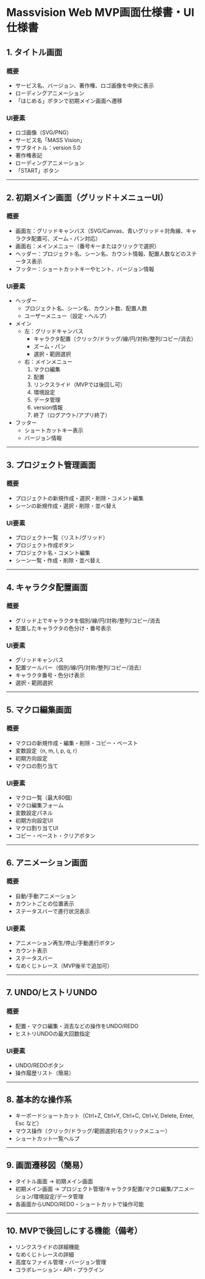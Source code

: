 # Massvision Web MVP画面仕様書・UI仕様書

## 1. タイトル画面
### 概要
- サービス名、バージョン、著作権、ロゴ画像を中央に表示
- ローディングアニメーション
- 「はじめる」ボタンで初期メイン画面へ遷移

### UI要素
- ロゴ画像（SVG/PNG）
- サービス名「MASS Vision」
- サブタイトル：version 5.0
- 著作権表記
- ローディングアニメーション
- 「START」ボタン

---

## 2. 初期メイン画面（グリッド＋メニューUI）
### 概要
- 画面左：グリッドキャンバス（SVG/Canvas、青いグリッド＋対角線、キャラクタ配置可、ズーム・パン対応）
- 画面右：メインメニュー（番号キーまたはクリックで選択）
- ヘッダー：プロジェクト名、シーン名、カウント情報、配置人数などのステータス表示
- フッター：ショートカットキーやヒント、バージョン情報

### UI要素
- ヘッダー
  - プロジェクト名、シーン名、カウント数、配置人数
  - ユーザーメニュー（設定・ヘルプ）
- メイン
  - 左：グリッドキャンバス
    - キャラクタ配置（クリック/ドラッグ/線/円/対称/整列/コピー/消去）
    - ズーム・パン
    - 選択・範囲選択
  - 右：メインメニュー
    1. マクロ編集
    2. 配置
    3. リンクスライド（MVPでは後回し可）
    4. 環境設定
    5. データ管理
    6. version情報
    7. 終了（ログアウト/アプリ終了）
- フッター
  - ショートカットキー表示
  - バージョン情報

---

## 3. プロジェクト管理画面
### 概要
- プロジェクトの新規作成・選択・削除・コメント編集
- シーンの新規作成・選択・削除・並べ替え

### UI要素
- プロジェクト一覧（リスト/グリッド）
- プロジェクト作成ボタン
- プロジェクト名・コメント編集
- シーン一覧・作成・削除・並べ替え

---

## 4. キャラクタ配置画面
### 概要
- グリッド上でキャラクタを個別/線/円/対称/整列/コピー/消去
- 配置したキャラクタの色分け・番号表示

### UI要素
- グリッドキャンバス
- 配置ツールバー（個別/線/円/対称/整列/コピー/消去）
- キャラクタ番号・色分け表示
- 選択・範囲選択

---

## 5. マクロ編集画面
### 概要
- マクロの新規作成・編集・削除・コピー・ペースト
- 変数設定（n, m, l, p, q, r）
- 初期方向設定
- マクロの割り当て

### UI要素
- マクロ一覧（最大80個）
- マクロ編集フォーム
- 変数設定パネル
- 初期方向設定UI
- マクロ割り当てUI
- コピー・ペースト・クリアボタン

---

## 6. アニメーション画面
### 概要
- 自動/手動アニメーション
- カウントごとの位置表示
- ステータスバーで進行状況表示

### UI要素
- アニメーション再生/停止/手動進行ボタン
- カウント表示
- ステータスバー
- なめくじトレース（MVP後半で追加可）

---

## 7. UNDO/ヒストリUNDO
### 概要
- 配置・マクロ編集・消去などの操作をUNDO/REDO
- ヒストリUNDOの最大回数指定

### UI要素
- UNDO/REDOボタン
- 操作履歴リスト（簡易）

---

## 8. 基本的な操作系
- キーボードショートカット（Ctrl+Z, Ctrl+Y, Ctrl+C, Ctrl+V, Delete, Enter, Esc など）
- マウス操作（クリック/ドラッグ/範囲選択/右クリックメニュー）
- ショートカット一覧ヘルプ

---

## 9. 画面遷移図（簡易）
- タイトル画面 → 初期メイン画面
- 初期メイン画面 → プロジェクト管理/キャラクタ配置/マクロ編集/アニメーション/環境設定/データ管理
- 各画面からUNDO/REDO・ショートカットで操作可能

---

## 10. MVPで後回しにする機能（備考）
- リンクスライドの詳細機能
- なめくじトレースの詳細
- 高度なファイル管理・バージョン管理
- コラボレーション・API・プラグイン 